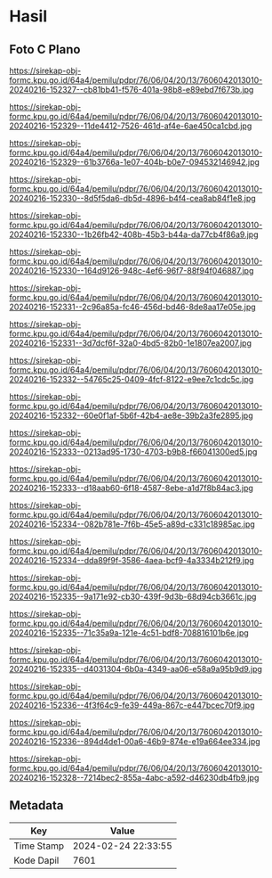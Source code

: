 # Hasil

## Foto C Plano

https://sirekap-obj-formc.kpu.go.id/64a4/pemilu/pdpr/76/06/04/20/13/7606042013010-20240216-152327--cb81bb41-f576-401a-98b8-e89ebd7f673b.jpg

https://sirekap-obj-formc.kpu.go.id/64a4/pemilu/pdpr/76/06/04/20/13/7606042013010-20240216-152329--11de4412-7526-461d-af4e-6ae450ca1cbd.jpg

https://sirekap-obj-formc.kpu.go.id/64a4/pemilu/pdpr/76/06/04/20/13/7606042013010-20240216-152329--61b3766a-1e07-404b-b0e7-094532146942.jpg

https://sirekap-obj-formc.kpu.go.id/64a4/pemilu/pdpr/76/06/04/20/13/7606042013010-20240216-152330--8d5f5da6-db5d-4896-b4f4-cea8ab84f1e8.jpg

https://sirekap-obj-formc.kpu.go.id/64a4/pemilu/pdpr/76/06/04/20/13/7606042013010-20240216-152330--1b26fb42-408b-45b3-b44a-da77cb4f86a9.jpg

https://sirekap-obj-formc.kpu.go.id/64a4/pemilu/pdpr/76/06/04/20/13/7606042013010-20240216-152330--164d9126-948c-4ef6-96f7-88f94f046887.jpg

https://sirekap-obj-formc.kpu.go.id/64a4/pemilu/pdpr/76/06/04/20/13/7606042013010-20240216-152331--2c96a85a-fc46-456d-bd46-8de8aa17e05e.jpg

https://sirekap-obj-formc.kpu.go.id/64a4/pemilu/pdpr/76/06/04/20/13/7606042013010-20240216-152331--3d7dcf6f-32a0-4bd5-82b0-1e1807ea2007.jpg

https://sirekap-obj-formc.kpu.go.id/64a4/pemilu/pdpr/76/06/04/20/13/7606042013010-20240216-152332--54765c25-0409-4fcf-8122-e9ee7c1cdc5c.jpg

https://sirekap-obj-formc.kpu.go.id/64a4/pemilu/pdpr/76/06/04/20/13/7606042013010-20240216-152332--60e0f1af-5b6f-42b4-ae8e-39b2a3fe2895.jpg

https://sirekap-obj-formc.kpu.go.id/64a4/pemilu/pdpr/76/06/04/20/13/7606042013010-20240216-152333--0213ad95-1730-4703-b9b8-f66041300ed5.jpg

https://sirekap-obj-formc.kpu.go.id/64a4/pemilu/pdpr/76/06/04/20/13/7606042013010-20240216-152333--d18aab60-6f18-4587-8ebe-a1d7f8b84ac3.jpg

https://sirekap-obj-formc.kpu.go.id/64a4/pemilu/pdpr/76/06/04/20/13/7606042013010-20240216-152334--082b781e-7f6b-45e5-a89d-c331c18985ac.jpg

https://sirekap-obj-formc.kpu.go.id/64a4/pemilu/pdpr/76/06/04/20/13/7606042013010-20240216-152334--dda89f9f-3586-4aea-bcf9-4a3334b212f9.jpg

https://sirekap-obj-formc.kpu.go.id/64a4/pemilu/pdpr/76/06/04/20/13/7606042013010-20240216-152335--9a171e92-cb30-439f-9d3b-68d94cb3661c.jpg

https://sirekap-obj-formc.kpu.go.id/64a4/pemilu/pdpr/76/06/04/20/13/7606042013010-20240216-152335--71c35a9a-121e-4c51-bdf8-708816101b6e.jpg

https://sirekap-obj-formc.kpu.go.id/64a4/pemilu/pdpr/76/06/04/20/13/7606042013010-20240216-152335--d4031304-6b0a-4349-aa06-e58a9a95b9d9.jpg

https://sirekap-obj-formc.kpu.go.id/64a4/pemilu/pdpr/76/06/04/20/13/7606042013010-20240216-152336--4f3f64c9-fe39-449a-867c-e447bcec70f9.jpg

https://sirekap-obj-formc.kpu.go.id/64a4/pemilu/pdpr/76/06/04/20/13/7606042013010-20240216-152336--894d4de1-00a6-46b9-874e-e19a664ee334.jpg

https://sirekap-obj-formc.kpu.go.id/64a4/pemilu/pdpr/76/06/04/20/13/7606042013010-20240216-152328--7214bec2-855a-4abc-a592-d46230db4fb9.jpg


## Metadata

| Key        | Value               |
| ---------- | ------------------- |
| Time Stamp | 2024-02-24 22:33:55 |
| Kode Dapil | 7601                |



